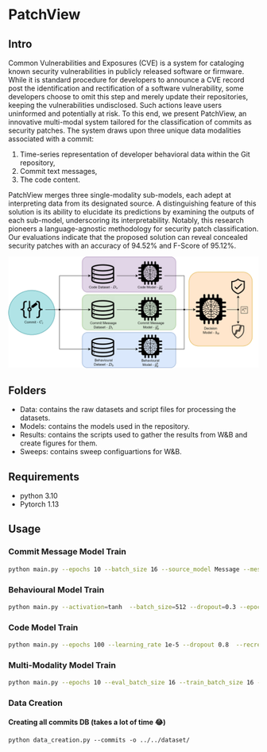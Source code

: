 # PatchView

## Intro
Common Vulnerabilities and Exposures (CVE) is a system for cataloging known security vulnerabilities in publicly released software or firmware. While it is standard procedure for developers to announce a CVE record post the identification and rectification of a software vulnerability, some developers choose to omit this step and merely update their repositories, keeping the vulnerabilities undisclosed. Such actions leave users uninformed and potentially at risk. To this end, we present PatchView, an innovative multi-modal system tailored for the classification of commits as security patches. The system draws upon three unique data modalities associated with a commit: 
1) Time-series representation of developer behavioral data within the Git repository,
2) Commit text messages, 
3) The code content. 

PatchView merges three single-modality sub-models, each adept at interpreting data from its designated source. A distinguishing feature of this solution is its ability to elucidate its predictions by examining the outputs of each sub-model, underscoring its interpretability. Notably, this research pioneers a language-agnostic methodology for security patch classification. Our evaluations indicate that the proposed solution can reveal concealed security patches with an accuracy of 94.52% and F-Score of 95.12%.


![PatchView Design](results/design3.drawio.png "a title")

## Folders
* Data: contains the raw datasets and script files for processing the datasets.
* Models: contains the models used in the repository.
* Results: contains the scripts used to gather the results from W&B and create figures for them.
* Sweeps: contains sweep configuartions for W&B.

## Requirements
* python 3.10
* Pytorch 1.13


## Usage
### Commit Message Model Train
```bash
python main.py --epochs 10 --batch_size 16 --source_model Message --message_model_type roberta --learning_rate 1e-5 --recreate_cache
```

### Behavioural Model Train
```bash
python main.py --activation=tanh  --batch_size=512 --dropout=0.3 --epochs=600 --event_l1=83 --event_l2=41 --event_l3=83 --event_l4=80 --event_window_size=41 --folds=10 --learning_rate=0.0001 --run_fold=7 --source_model=Events
```

### Code Model Train
```bash
python main.py --epochs 100 --learning_rate 1e-5 --dropout 0.8  --recreate-cache --folds 10  --source_model Code  --model_type roberta
```

### Multi-Modality Model Train
```bash
python main.py --epochs 10 --eval_batch_size 16 --train_batch_size 16 -lr 1e-5 --dropout 0.7  --recreate_cache --code_merge_file --source_model Multi
```


### Data Creation
#### Creating all commits DB (takes a lot of time 😂)
```python data_creation.py --commits -o ../../dataset/```
